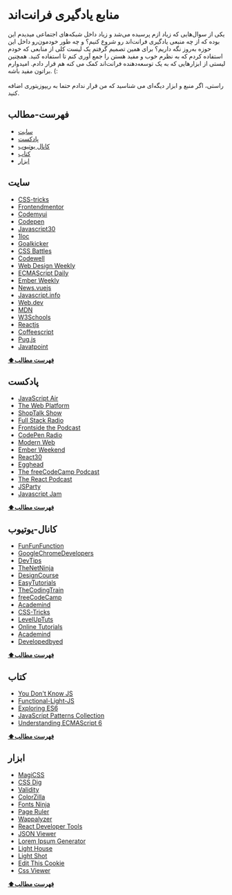 # منابع یادگیری فرانت‌اند
یکی از سوال‌هایی که زیاد ازم پرسیده می‌شد و زیاد داخل شبکه‌های اجتماعی میدیدم این بوده که از چه منبعی یادگیری فرانت‌‌اند رو شروع کنیم؟ و چه طور خودمون‌رو داخل این حوزه به‌روز نگه داریم؟ برای همین تصمیم گرفتم یک لیست کلی از منابعی که خودم استفاده کردم که به‌ نظرم خوب و مفید هستن را جمع آوری کنم تا استفاده کنید. همچنین لیستی از ابزارهایی که به یک توسعه‌دهنده فرانت‌اند کمک می‌ کنه هم قرار دادم. امیدوارم براتون مفید باشه. (:
<br/> <br/>
راستی، اگر منبع و ابزار دیگه‌ای می‌ شناسید که من قرار ندادم حتما به ریپوزیتوری اضافه کنید.

## فهرست-مطالب

- [سایت](#سایت)
- [پادکست](#پادکست)
- [کانال‌ یوتیوب](#کانال-یوتیوب)
- [کتاب](#کتاب)
- [ابزار](#ابزار)

## سایت
- [CSS-tricks](http://CSS-tricks.com/)
- [Frontendmentor](http://frontendmentor.io)
- [Codemyui](http://codemyui.com)
- [Codepen](http://codepen.​io)
- [Javascript30](http://javascript30.​com)
- [1loc](https://1loc.dev/)
- [Goalkicker](https://goalkicker.com/)
- [CSS Battles](https://cssbattle.dev/)
- [Codewell](https://www.codewell.cc/)
- [Web Design Weekly](https://web-design-weekly.com/)
- [ECMAScript Daily](http://ecmascript-daily.github.io/)
- [Ember Weekly](http://emberweekly.com/)
- [News.vuejs](https://news.vuejs.org/)
- [Javascript.info](https://javascript.info)
- [Web.dev](https://web.dev)
- [MDN](https://developer.mozilla.org/en-US/)
- [W3Schools](https://www.w3schools.com)
- [Reactjs](https://reactjs.org)
- [Coffeescript](http://coffeescript.org)
- [Pug.js](https://pugjs.org/api/getting-started.html)
- [Javatpoint](https://www.javatpoint.com)

**[⬆فهرست مطالب](#فهرست-مطالب)**

## پادکست
- [JavaScript Air](http://javascriptair.com/)
- [The Web Platform](http://thewebplatform.libsyn.com/)
- [ShopTalk Show](http://shoptalkshow.com/)
- [Full Stack Radio](http://www.fullstackradio.com/)
- [Frontside the Podcast](https://frontsidethepodcast.simplecast.fm/)
- [CodePen Radio](http://blog.codepen.io/radio/)
- [Modern Web](http://modernweb.podbean.com/)
- [Ember Weekend](https://emberweekend.com/episodes)
- [React30](https://react30.com/)
- [Egghead](https://egghead.simplecast.fm/episodes)
- [The freeCodeCamp Podcast](https://freecodecamp.libsyn.com/)
- [The React Podcast](https://changelog.com/reactpodcast)
- [JSParty](https://changelog.com/jsparty)
- [Javascript Jam](https://www.javascriptjam.com/)

**[⬆فهرست مطالب](#فهرست-مطالب)**

## کانال-یوتیوب

- [FunFunFunction](https://www.youtube.com/channel/UCO1cgjhGzsSYb1rsB4bFe4Q/videos)
- [GoogleChromeDevelopers](https://www.youtube.com/c/GoogleChromeDevelopers)
- [DevTips](https://www.youtube.com/channel/UCyIe-61Y8C4_o-zZCtO4ETQ)
- [TheNetNinja](https://www.youtube.com/c/TheNetNinja)
- [DesignCourse](https://www.youtube.com/c/DesignCourse)
- [EasyTutorials](https://www.youtube.com/c/EasyTutorialsVideo/featured)
- [TheCodingTrain](https://www.youtube.com/c/TheCodingTrain)
- [freeCodeCamp](https://www.youtube.com/channel/UC8butISFwT-Wl7EV0hUK0BQ)
- [Academind](https://www.youtube.com/channel/UCSJbGtTlrDami-tDGPUV9-w)
- [CSS-Tricks](https://www.youtube.com/user/realcsstricks)
- [LevelUpTuts](https://www.youtube.com/user/LevelUpTuts)
- [Online Tutorials](https://youtube.com/c/OnlineTutorials4Designers)
- [Academind](https://youtube.com/c/academind)
- [Developedbyed](https://youtube.com/c/developedbyed)

**[⬆فهرست مطالب](#فهرست-مطالب)**

## کتاب

- [You Don't Know JS](https://github.com/getify/You-Dont-Know-JS)
- [Functional-Light-JS](https://github.com/getify/Functional-Light-JS)
- [Exploring ES6](https://exploringjs.com/es6/)
- [JavaScript Patterns Collection](http://shichuan.github.io/javascript-patterns/)
- [Understanding ECMAScript 6](https://leanpub.com/understandinges6/read)

**[⬆فهرست مطالب](#فهرست-مطالب)**

## ابزار
- [MagiCSS](https://chrome.google.com/webstore/detail/live-editor-for-css-less/ifhikkcafabcgolfjegfcgloomalapol)
- [CSS Dig](https://chrome.google.com/webstore/detail/css-dig/lpnhmlhomomelfkcjnkcacofhmggjmco)
- [Validity](https://chrome.google.com/webstore/detail/validity/bbicmjjbohdfglopkidebfccilipgeif)
- [ColorZilla](https://chrome.google.com/webstore/detail/colorzilla/bhlhnicpbhignbdhedgjhgdocnmhomnp)
- [Fonts Ninja](https://chrome.google.com/webstore/detail/fonts-ninja/eljapbgkmlngdpckoiiibecpemleclhh)
- [Page Ruler](https://chrome.google.com/webstore/detail/page-ruler/jcbmcnpepaddcedmjdcmhbekjhbfnlff)
- [Wappalyzer](https://chrome.google.com/webstore/detail/wappalyzer-technology-pro/gppongmhjkpfnbhagpmjfkannfbllamg)
- [React Developer Tools](https://chrome.google.com/webstore/detail/react-developer-tools/fmkadmapgofadopljbjfkapdkoienihi)
- [JSON Viewer](https://chrome.google.com/webstore/detail/json-viewer/gbmdgpbipfallnflgajpaliibnhdgobh)
- [Lorem Ipsum Generator](https://chrome.google.com/webstore/detail/lorem-ipsum-generator-def/mcdcbjjoakogbcopinefncmkcamnfkdb)
- [Light House](https://chrome.google.com/webstore/detail/lighthouse/blipmdconlkpinefehnmjammfjpmpbjk)
- [Light Shot](https://chrome.google.com/webstore/detail/lightshot-screenshot-tool/mbniclmhobmnbdlbpiphghaielnnpgdp)
- [Edit This Cookie](https://chrome.google.com/webstore/detail/editthiscookie/fngmhnnpilhplaeedifhccceomclgfbg)
- [Css Viewer](https://chrome.google.com/webstore/detail/cssviewer/ggfgijbpiheegefliciemofobhmofgce)



**[⬆فهرست مطالب](#فهرست-مطالب)**
